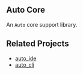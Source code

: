 ##  Auto Core

An `Auto` core support library.

## Related Projects

- [auto_ide](https://github.com/auto-flutter/auto_ide)
- [auto_cli](https://github.com/auto-flutter/auto_cli)



